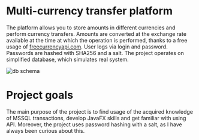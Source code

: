 # Multi-currency transfer platform
The platform allows you to store amounts in different currencies and perform currency transfers. Amounts are converted at the exchange rate available at the time at which the operation is performed, thanks to a free usage of [freecurrencyapi.com](https://freecurrencyapi.com/). User logs via login and password. Passwords are hashed with SHA256 and a salt. The project operates on simplified database, which simulates real system.

![db schema](https://iili.io/HGTVVjf.jpg)

# Project goals
The main purpose of the project is to find usage of the acquired knowledge of MSSQL transactions, develop JavaFX skills and get familiar with using API. Moreover, the project uses password hashing with a salt, as I have always been curious about this.
